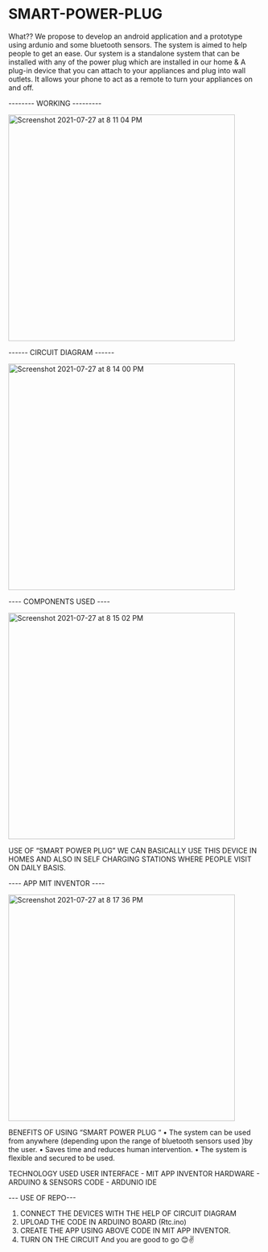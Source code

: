 # SMART-POWER-PLUG
What??
We propose to develop an android application and a prototype using ardunio and some bluetooth sensors. The system is aimed to help people to get an ease. Our system is a standalone system that can be installed with any of the power plug which are installed in our home & A plug-in device that you can attach to your appliances and plug into wall outlets. It allows your phone to act as a remote to turn your appliances on and off.

-------- WORKING ---------

<img width="450" alt="Screenshot 2021-07-27 at 8 11 04 PM" src="https://user-images.githubusercontent.com/43498926/127174303-06257cdf-6196-4627-8a23-4c7cd6cafae8.png">

------ CIRCUIT DIAGRAM ------

<img width="450" alt="Screenshot 2021-07-27 at 8 14 00 PM" src="https://user-images.githubusercontent.com/43498926/127174829-1f3f33a6-67cc-4024-9f76-c268cf25efdd.png">

---- COMPONENTS USED ----


<img width="450" alt="Screenshot 2021-07-27 at 8 15 02 PM" src="https://user-images.githubusercontent.com/43498926/127175020-d4d57ffd-e8a7-4ce9-8121-1d5fc5dcd21c.png">

USE OF “SMART POWER PLUG”
WE CAN BASICALLY USE THIS DEVICE IN HOMES AND ALSO IN SELF CHARGING STATIONS WHERE PEOPLE VISIT ON DAILY BASIS.

---- APP MIT INVENTOR ----

<img width="450" alt="Screenshot 2021-07-27 at 8 17 36 PM" src="https://user-images.githubusercontent.com/43498926/127175607-4e364267-c467-46fd-ab5e-1508bf1498fd.png">


BENEFITS OF USING “SMART POWER PLUG “
• The system can be used from anywhere (depending upon the range of bluetooth sensors used )by the user.
• Saves time and reduces human intervention.
• The system is flexible and secured to be used.



TECHNOLOGY USED
USER INTERFACE -  MIT APP INVENTOR 
HARDWARE -        ARDUINO & SENSORS
CODE -            ARDUNIO IDE



--- USE OF REPO---

1. CONNECT THE DEVICES WITH THE HELP OF  CIRCUIT DIAGRAM
2. UPLOAD THE CODE IN ARDUINO BOARD (Rtc.ino)
3. CREATE THE APP USING ABOVE CODE IN MIT APP INVENTOR.
4. TURN ON THE CIRCUIT
And you are good to go 😊✌️
 


